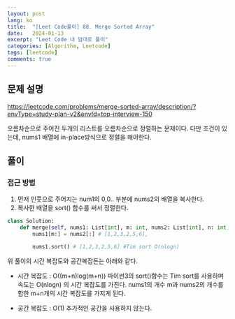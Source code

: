 ```yaml
---
layout: post
lang: ko
title:  "[Leet Code풀이] 88. Merge Sorted Array"
date:   2024-01-13
excerpt: "Leet Code 내 맘대로 풀이"
categories: [Algorithm, Leetcode]
tags: [leetcode]
comments: true
---
```


## 문제 설명
https://leetcode.com/problems/merge-sorted-array/description/?envType=study-plan-v2&envId=top-interview-150

오름차순으로 주어진 두개의 리스트를 오름차순으로 정렬하는 문제이다.
다만 조건이 있는데, nums1 배열에 in-place방식으로 정렬을 해야한다.  

## 풀이
### 접근 방법
1) 먼저 인풋으로 주어지는 num1의 0,0.. 부분에 nums2의 배열을 복사한다.
2) 복사한 배열을 sort() 함수를 써서 정렬한다. 

```python
class Solution:
    def merge(self, nums1: List[int], m: int, nums2: List[int], n: int) -> None:
        nums1[m:] = nums2[:] # [1,2,3,2,5,6],

        nums1.sort() # [1,2,3,2,5,6] #Tim sort O(nlogn)
```
위 풀이의 시간 복잡도와 공간복잡돈는 아래와 같다.

* 시간 복잡도 : O((m+n)log(m+n))
파이썬3의 sort()함수는 Tim sort를 사용하며 속도는 O(nlogn) 의 시간 복잡도를 가진다. nums1의 개수 m과 nums2의 개수를 합한 m+n개의 시간 복잡도를 가지게 된다.

* 공간 복잡도 : O(1)
추가적인 공간을 사용하지 않는다.
